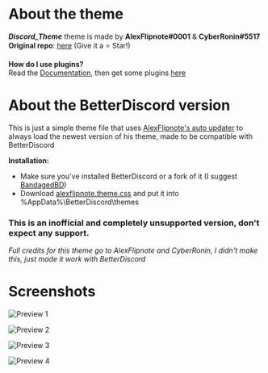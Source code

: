 # About the theme
***Discord_Theme*** theme is made by **AlexFlipnote#0001** & **CyberRonin#5517**<br>
**Original repo**: [here](https://github.com/AlexFlipnote/Discord_Theme) (Give it a ⭐ Star!)

**How do I use plugins?**<br>Read the [Documentation](https://github.com/AlexFlipnote/Discord_Theme/blob/master/docs/Documentation.md), then get some plugins [here](https://github.com/AlexFlipnote/Discord_Theme/blob/master/docs/Plugins.md)

# About the BetterDiscord version
This is just a simple theme file that uses [AlexFlipnote's auto updater](https://github.com/AlexFlipnote/Discord_Theme/blob/master/autotheme.css) to always load the newest version of his theme, made to be compatible with BetterDiscord<br>

**Installation:**<br>
- Make sure you've installed BetterDiscord or a fork of it (I suggest [BandagedBD](https://rauenzi.github.io/BetterDiscordApp/))
- Download [alexflipnote.theme.css](alexflipnote.theme.css) and put it into %AppData%\BetterDiscord\themes

### This is an inofficial and completely unsupported version, don't expect any support.
*Full credits for this theme go to AlexFlipnote and CyberRonin, I didn't make this, just made it work with BetterDiscord*

# Screenshots
![Preview 1](https://i.alexflipnote.xyz/12cded.png)

![Preview 2](https://i.alexflipnote.xyz/5eb82d.png)

![Preview 3](https://i.alexflipnote.xyz/4f86b9.png)

![Preview 4](https://i.alexflipnote.xyz/adccac.png)
